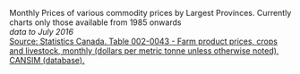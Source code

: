Monthly Prices of various commodity prices by Largest Provinces. Currently charts only those available from 1985 onwards      
*data to July 2016*    
[Source:  Statistics Canada. Table  002-0043 -  Farm product prices, crops and livestock, monthly (dollars per metric tonne unless otherwise noted),  CANSIM (database).](http://www5.statcan.gc.ca/cansim/a26?lang=eng&retrLang=eng&id=0020043&&pattern=&stByVal=1&p1=1&p2=31&tabMode=dataTable&csid=) 

